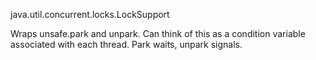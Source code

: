 java.util.concurrent.locks.LockSupport

Wraps unsafe.park and unpark.  Can think of this as a condition
variable associated with each thread.  Park waits, unpark signals.
